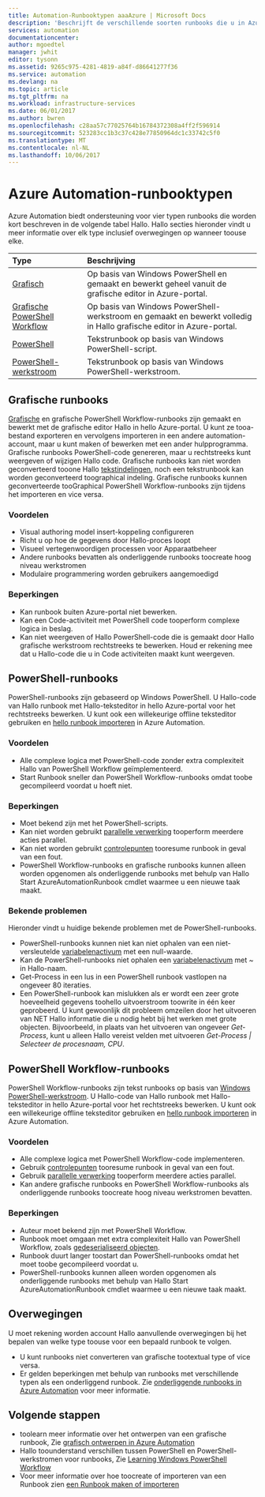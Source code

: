 ```yaml
---
title: Automation-Runbooktypen aaaAzure | Microsoft Docs
description: 'Beschrijft de verschillende soorten runbooks die u in Azure Automation en overwegingen die u in aanmerking nemen gebruiken kunt moet bij het bepalen van welke type toouse Hallo. '
services: automation
documentationcenter: 
author: mgoedtel
manager: jwhit
editor: tysonn
ms.assetid: 9265c975-4281-4819-a84f-d86641277f36
ms.service: automation
ms.devlang: na
ms.topic: article
ms.tgt_pltfrm: na
ms.workload: infrastructure-services
ms.date: 06/01/2017
ms.author: bwren
ms.openlocfilehash: c28aa57c77025764b16784372308a4ff2f596914
ms.sourcegitcommit: 523283cc1b3c37c428e77850964dc1c33742c5f0
ms.translationtype: MT
ms.contentlocale: nl-NL
ms.lasthandoff: 10/06/2017
---
```

# <a name="azure-automation-runbook-types"></a>Azure Automation-runbooktypen
Azure Automation biedt ondersteuning voor vier typen runbooks die worden kort beschreven in de volgende tabel Hallo.  Hallo secties hieronder vindt u meer informatie over elk type inclusief overwegingen op wanneer toouse elke.

| Type | Beschrijving |
|:--- |:--- |
| [Grafisch](#graphical-runbooks) |Op basis van Windows PowerShell en gemaakt en bewerkt geheel vanuit de grafische editor in Azure-portal. |
| [Grafische PowerShell Workflow](#graphical-runbooks) |Op basis van Windows PowerShell-werkstroom en gemaakt en bewerkt volledig in Hallo grafische editor in Azure-portal. |
| [PowerShell](#powershell-runbooks) |Tekstrunbook op basis van Windows PowerShell-script. |
| [PowerShell-werkstroom](#powershell-workflow-runbooks) |Tekstrunbook op basis van Windows PowerShell-werkstroom. |

## <a name="graphical-runbooks"></a>Grafische runbooks
[Grafische](automation-runbook-types.md#graphical-runbooks) en grafische PowerShell Workflow-runbooks zijn gemaakt en bewerkt met de grafische editor Hallo in hello Azure-portal.  U kunt ze tooa-bestand exporteren en vervolgens importeren in een andere automation-account, maar u kunt maken of bewerken met een ander hulpprogramma.  Grafische runbooks PowerShell-code genereren, maar u rechtstreeks kunt weergeven of wijzigen Hallo code. Grafische runbooks kan niet worden geconverteerd tooone Hallo [tekstindelingen](automation-runbook-types.md), noch een tekstrunbook kan worden geconverteerd toographical indeling. Grafische runbooks kunnen geconverteerde tooGraphical PowerShell Workflow-runbooks zijn tijdens het importeren en vice versa.

### <a name="advantages"></a>Voordelen
* Visual authoring model insert-koppeling configureren  
* Richt u op hoe de gegevens door Hallo-proces loopt  
* Visueel vertegenwoordigen processen voor Apparaatbeheer  
* Andere runbooks bevatten als onderliggende runbooks toocreate hoog niveau werkstromen  
* Modulaire programmering worden gebruikers aangemoedigd  


### <a name="limitations"></a>Beperkingen
* Kan runbook buiten Azure-portal niet bewerken.
* Kan een Code-activiteit met PowerShell code tooperform complexe logica in beslag.
* Kan niet weergeven of Hallo PowerShell-code die is gemaakt door Hallo grafische werkstroom rechtstreeks te bewerken. Houd er rekening mee dat u Hallo-code die u in Code activiteiten maakt kunt weergeven.

## <a name="powershell-runbooks"></a>PowerShell-runbooks
PowerShell-runbooks zijn gebaseerd op Windows PowerShell.  U Hallo-code van Hallo runbook met Hallo-teksteditor in hello Azure-portal voor het rechtstreeks bewerken.  U kunt ook een willekeurige offline teksteditor gebruiken en [hello runbook importeren](http://msdn.microsoft.com/library/azure/dn643637.aspx) in Azure Automation.

### <a name="advantages"></a>Voordelen
* Alle complexe logica met PowerShell-code zonder extra complexiteit Hallo van PowerShell Workflow geïmplementeerd. 
* Start Runbook sneller dan PowerShell Workflow-runbooks omdat toobe gecompileerd voordat u hoeft niet.

### <a name="limitations"></a>Beperkingen
* Moet bekend zijn met het PowerShell-scripts.
* Kan niet worden gebruikt [parallelle verwerking](automation-powershell-workflow.md#parallel-processing) tooperform meerdere acties parallel.
* Kan niet worden gebruikt [controlepunten](automation-powershell-workflow.md#checkpoints) tooresume runbook in geval van een fout.
* PowerShell Workflow-runbooks en grafische runbooks kunnen alleen worden opgenomen als onderliggende runbooks met behulp van Hallo Start AzureAutomationRunbook cmdlet waarmee u een nieuwe taak maakt.

### <a name="known-issues"></a>Bekende problemen
Hieronder vindt u huidige bekende problemen met de PowerShell-runbooks.

* PowerShell-runbooks kunnen niet kan niet ophalen van een niet-versleutelde [variabelenactivum](automation-variables.md) met een null-waarde.
* Kan de PowerShell-runbooks niet ophalen een [variabelenactivum](automation-variables.md) met  *~*  in Hallo-naam.
* Get-Process in een lus in een PowerShell runbook vastlopen na ongeveer 80 iteraties. 
* Een PowerShell-runbook kan mislukken als er wordt een zeer grote hoeveelheid gegevens toohello uitvoerstroom toowrite in één keer geprobeerd.   U kunt gewoonlijk dit probleem omzeilen door het uitvoeren van NET Hallo informatie die u nodig hebt bij het werken met grote objecten.  Bijvoorbeeld, in plaats van het uitvoeren van ongeveer *Get-Process*, kunt u alleen Hallo vereist velden met uitvoeren *Get-Process | Selecteer de procesnaam, CPU*.

## <a name="powershell-workflow-runbooks"></a>PowerShell Workflow-runbooks
PowerShell Workflow-runbooks zijn tekst runbooks op basis van [Windows PowerShell-werkstroom](automation-powershell-workflow.md).  U Hallo-code van Hallo runbook met Hallo-teksteditor in hello Azure-portal voor het rechtstreeks bewerken.  U kunt ook een willekeurige offline teksteditor gebruiken en [hello runbook importeren](http://msdn.microsoft.com/library/azure/dn643637.aspx) in Azure Automation.

### <a name="advantages"></a>Voordelen
* Alle complexe logica met PowerShell Workflow-code implementeren.
* Gebruik [controlepunten](automation-powershell-workflow.md#checkpoints) tooresume runbook in geval van een fout.
* Gebruik [parallelle verwerking](automation-powershell-workflow.md#parallel-processing) tooperform meerdere acties parallel.
* Kan andere grafische runbooks en PowerShell Workflow-runbooks als onderliggende runbooks toocreate hoog niveau werkstromen bevatten.

### <a name="limitations"></a>Beperkingen
* Auteur moet bekend zijn met PowerShell Workflow.
* Runbook moet omgaan met extra complexiteit Hallo van PowerShell Workflow, zoals [gedeserialiseerd objecten](automation-powershell-workflow.md#code-changes).
* Runbook duurt langer toostart dan PowerShell-runbooks omdat het moet toobe gecompileerd voordat u.
* PowerShell-runbooks kunnen alleen worden opgenomen als onderliggende runbooks met behulp van Hallo Start AzureAutomationRunbook cmdlet waarmee u een nieuwe taak maakt.

## <a name="considerations"></a>Overwegingen
U moet rekening worden account Hallo aanvullende overwegingen bij het bepalen van welke type toouse voor een bepaald runbook te volgen.

* U kunt runbooks niet converteren van grafische tootextual type of vice versa.
* Er gelden beperkingen met behulp van runbooks met verschillende typen als een onderliggend runbook.  Zie [onderliggende runbooks in Azure Automation](automation-child-runbooks.md) voor meer informatie.

## <a name="next-steps"></a>Volgende stappen
* toolearn meer informatie over het ontwerpen van een grafische runbook, Zie [grafisch ontwerpen in Azure Automation](automation-graphical-authoring-intro.md)
* Hallo toounderstand verschillen tussen PowerShell en PowerShell-werkstromen voor runbooks, Zie [Learning Windows PowerShell Workflow](automation-powershell-workflow.md)
* Voor meer informatie over hoe toocreate of importeren van een Runbook zien [een Runbook maken of importeren](automation-creating-importing-runbook.md)

